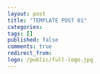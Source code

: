 ```yaml
---
layout: post
title: "TEMPLATE POST 01"
categories:
tags: []
published: false
comments: true
redirect_from:
logo: /public/full-logo.jpg
---
```


<!--more-->
